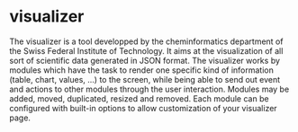 visualizer
==========

The visualizer is a tool developped by the cheminformatics department of the Swiss Federal Institute of Technology. It aims at the visualization of all sort of scientific data generated in JSON format.
The visualizer works by modules which have the task to render one specific kind of information (table, chart, values, ...) to the screen, while being able to send out event and actions to other modules through the user interaction.
Modules may be added, moved, duplicated, resized and removed. Each module can be configured with built-in options to allow customization of your visualizer page.
